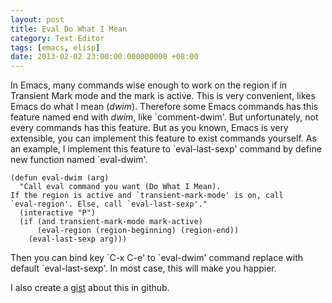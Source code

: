 ```yaml
---
layout: post
title: Eval Do What I Mean
category: Text Editor
tags: [emacs, elisp]
date: 2013-02-02 23:00:00.000000000 +08:00
---
```

In Emacs, many commands wise enough to work on the region if in Transient Mark
mode and the mark is active.  This is very convenient, likes Emacs do what I
mean (*dwim*).  Therefore some Emacs commands has this feature named end with
*dwim*, like \`comment-dwim'.  But unfortunately, not every commands has this
feature.  But as you known, Emacs is very extensible, you can implement this
feature to exist commands yourself.  As an example, I implement this feature to
\`eval-last-sexp' command by define new function named \`eval-dwim'.

    (defun eval-dwim (arg)
      "Call eval command you want (Do What I Mean).
    If the region is active and `transient-mark-mode' is on, call
    `eval-region'. Else, call `eval-last-sexp'."
      (interactive "P")
      (if (and transient-mark-mode mark-active)
    	  (eval-region (region-beginning) (region-end))
    	(eval-last-sexp arg)))

Then you can bind key \`C-x C-e' to \`eval-dwim' command replace with default
\`eval-last-sexp'.  In most case, this will make you happier.

I also create a [gist](https://gist.github.com/4697901) about this in github.
